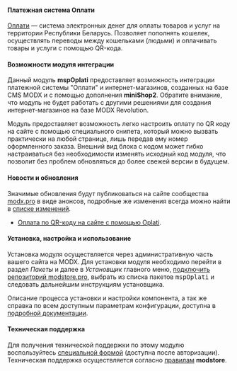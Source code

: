 #### Платежная система Оплати

[Оплати](https://www.o-plati.by/) — система электронных денег для оплаты товаров и услуг на территории Республики Беларусь. Позволяет пополнять кошелек, осуществлять переводы между кошельками (людьми) и оплачивать товары и услуги с помощью QR-кода.

#### Возможности модуля интеграции

Данный модуль **mspOplati** предоставляет возможность интеграции платежной системы "Оплати" и интернет-магазинов, созданных на базе CMS MODX и с помощью дополнения **miniShop2**. Обратите внимание, что модуль не будет работать с другими решениями для создания интернет-магазинов на базе MODX Revolution.

Модуль предоставляет возможность легко настроить оплату по QR коду на сайте с помощью специального снипета, который можно вызвать практически на любой странице, лишь передав ему номер оформленного заказа. Внешний вид блока с кодом может гибко настраиваться без необходимости изменять исходный код модуля, что позволит без проблем обновляться до более свежей версии в будущем. 

#### Новости и обновления

Значимые обновления будут публиковаться на сайте сообщества <a href="https://modx.pro/">modx.pro</a> в виде анонсов, подробные же изменения всегда можно найти в <a href="https://modstore.pro/packages/payment-system/mspklarna#tab/changelog">списке изменений</a>.

- <a href="https://modx.pro/components/22143">Оплата по QR-коду на сайте с помощью Oplati</a>.

#### Установка, настройка и использование

Установка модуля осуществляется через административную часть вашего сайта на MODX. Для установки модуля необходимо перейти в раздел <em>Пакеты</em> и далее в <em>Установщик</em> главного меню, <a href="https://modstore.pro/info/connection">подключить репозиторий modstore.pro</a>, выбрать из списка пакетов <kbd>mspOplati</kbd> и следовать дальнейшим инструкциям установщика.

Описание процесса установки и настройки компонента, а так же справка по всем доступным параметрам конфигурации, доступна в <a href="https://docs.modx.pro/komponentyi/minishop2/moduli-oplatyi/mspklarna">подробной документации</a>.

#### Техническая поддержка

Для получения технической поддержки по этому модулю воcпользуйтесь <a href="https://modstore.pro/office/support">специальной формой</a> (доступна после авторизации). Техническая поддержка осуществляется согласно <a href="https://modstore.pro/info/rules">правилам</a> <strong>modstore</strong>.
